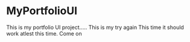 # MyPortfolioUI
This is my portfolio UI project.....
This is my try again
This time it should work atlest this time.
Come on
